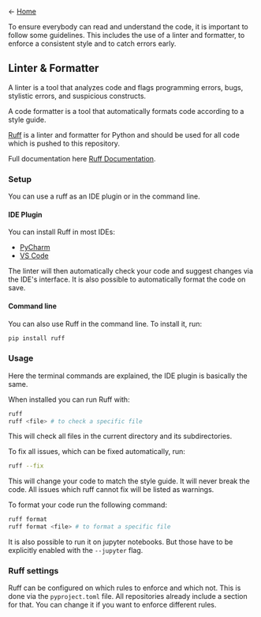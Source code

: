 <- [Home](home)

To ensure everybody can read and understand the code, it is important to follow some guidelines. This includes the use of a linter and formatter, to enforce a consistent style and to catch errors early.

## Linter & Formatter
A linter is a tool that analyzes code and flags programming errors, bugs, stylistic errors, and suspicious constructs.

A code formatter is a tool that automatically formats code according to a style guide.

[Ruff](https://github.com/astral-sh/ruff) is a linter and formatter for Python and should be used for all code which is pushed to this repository.

Full documentation here [Ruff Documentation](https://docs.astral.sh/ruff/).

### Setup
You can use a ruff as an IDE plugin or in the command line.

#### IDE Plugin
You can install Ruff in most IDEs:
- [PyCharm](https://plugins.jetbrains.com/plugin/20574-ruff)
- [VS Code](https://marketplace.visualstudio.com/items?itemName=charliermarsh.ruff)

The linter will then automatically check your code and suggest changes via the IDE's interface. It is also possible to automatically format the code on save.

#### Command line
You can also use Ruff in the command line. To install it, run:
```bash
pip install ruff
```

### Usage
Here the terminal commands are explained, the IDE plugin is basically the same.

When installed you can run Ruff with:
```bash
ruff
ruff <file> # to check a specific file
```
This will check all files in the current directory and its subdirectories.

To fix all issues, which can be fixed automatically, run:
```bash
ruff --fix
```
This will change your code to match the style guide. It will never break the code. All issues which ruff cannot fix will be listed as warnings.

To format your code run the following command:
```bash
ruff format
ruff format <file> # to format a specific file
```

It is also possible to run it on jupyter notebooks. But those have to be explicitly enabled with the `--jupyter` flag. 


### Ruff settings
Ruff can be configured on which rules to enforce and which not. This is done via the `pyproject.toml` file. All repositories already include a section for that. You can change it if you want to enforce different rules.
